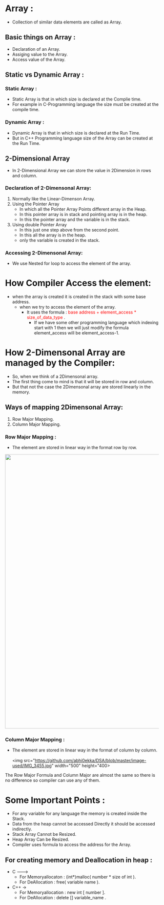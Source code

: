 # Array :
+ Collection of similar data elements are called as Array.
## Basic things on Array :
+ Declaration of an Array.
+ Assiging value to the Array.
+ Access value of the Array.
## Static vs Dynamic Array :
### Static Array :
+ Static Array is that in which size is declared at the Complie time.
+ For example in C-Programming language the size must be created at the compile time.
### Dynamic Array :
+ Dynamic Array is that in which size is declared at the Run Time.
+ But in C++ Programming language size of the Array can be created at the Run Time.
## 2-Dimensional Array
+ In 2-Dimensional Array we can store the value in 2Dimension in rows and column.
### Declaration of 2-Dimensonal Array:
1. Normally like the Linear-Dimenson Array.
2. Using the Pointer Array
   * In which all the Pointer Array Points different array in the Heap.
   * In this pointer array is in stack and pointing array is in the heap.
   * In this the pointer array and the variable is in the stack.
3. Using double Pointer Array
   * In this just one step above from the second point.
   * In this all the array is in the heap.
   * only the variable is created in the stack.
### Accessing 2-Dimensonal Array:
* We use Nested for loop to access the element of the array.
# How Compiler Access the element:
* when the array is created it is created in the stack with some base address.
  * when we try to access the element of the array.
    * It uses the formula : <span style="color: red;"> base address + element_access * size_of_data_type </span>.
      * If we have some other programming language which indexing start with 1 then we will just modify the formula element_access will be element_access-1. 
# How 2-Dimensonal Array are managed by the Compiler:
+ So, when we think of a 2Dimensonal array.
+ The first thing come to mind is that it will be stored in row and column.
+ But that not the case the 2Dimensonal array are stored linearly in the memory.
## Ways of mapping 2Dimensonal Array:
1. Row Major Mapping.
2. Column Major Mapping.
### Row Major Mapping :
+ The element are stored in linear way in the format row by row.
<img src="https://github.com/abhi0ekka/DSA/blob/master/image-used/row_major.jpg" width="900" height="900">

### Column Major Mapping :
+ The element are stored in linear way in the format of column by column.<br> <br>
<img src="https://github.com/abhi0ekka/DSA/blob/master/image-used/IMG_3455.jpg" width="500" height="400>

The Row Major Formula and Column Major are almost the same so there is no difference so compiler can use any of them.
# Some Important Points :
+ For any variable for any language the memory is created inside the Stack.
+ Data from the heap cannot be accessed Directly it should be accessed indirectly.
+ Stack Array Cannot be Resized.
+ Heap Array Can be Resized.
+ Compiler uses formula to access the address for the Array.
## For creating memory and Deallocation in heap :
+ C --->
  + For Memoryallocaton  :  (int*)malloc( number * size of int ).
  + For DeAllocation     :  free( variable name ).
+ C++ ->
  + For Memoryallocation :  new int [ number ].
  + For DeAllocation     :  delete [] variable_name .
